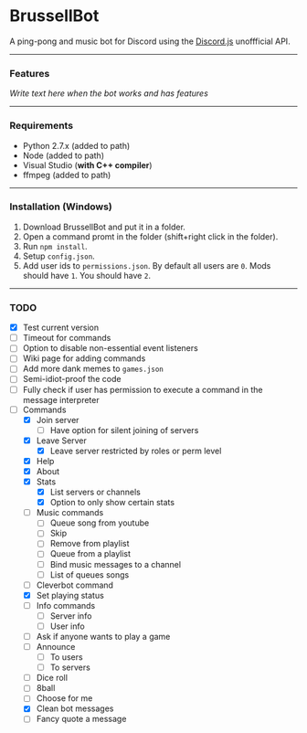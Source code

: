 # BrussellBot

A ping-pong and music bot for Discord using the [Discord.js](https://github.com/hydrabolt/discord.js/) unoffficial API.

---

### Features
*Write text here when the bot works and has features*

---

### Requirements
- Python 2.7.x (added to path)
- Node (added to path)
- Visual Studio (**with C++ compiler**)
- ffmpeg (added to path)

---

### Installation (Windows)
1. Download BrussellBot and put it in a folder.
2. Open a command promt in the folder (shift+right click in the folder).
3. Run `npm install`.
4. Setup `config.json`.
5. Add user ids to `permissions.json`. By default all users are `0`. Mods should have `1`. You should have `2`.

---

### TODO

- [x] Test current version
- [ ] Timeout for commands
- [ ] Option to disable non-essential event listeners
- [ ] Wiki page for adding commands
- [ ] Add more dank memes to `games.json`
- [ ] Semi-idiot-proof the code
- [ ] Fully check if user has permission to execute a command in the message interpreter
- [ ] Commands
	- [x] Join server
		- [ ] Have option for silent joining of servers
	- [x] Leave Server
		- [x] Leave server restricted by roles or perm level
	- [x] Help
	- [x] About
	- [x] Stats
		- [x] List servers or channels
		- [x] Option to only show certain stats
	- [ ] Music commands
		- [ ] Queue song from youtube
		- [ ] Skip
		- [ ] Remove from playlist
		- [ ] Queue from a playlist
		- [ ] Bind music messages to a channel
		- [ ] List of queues songs
	- [ ] Cleverbot command
	- [x] Set playing status
	- [ ] Info commands
		- [ ] Server info
		- [ ] User info
	- [ ] Ask if anyone wants to play a game
	- [ ] Announce
		- [ ] To users
		- [ ] To servers
	- [ ] Dice roll
	- [ ] 8ball
	- [ ] Choose for me
	- [x] Clean bot messages
	- [ ] Fancy quote a message

